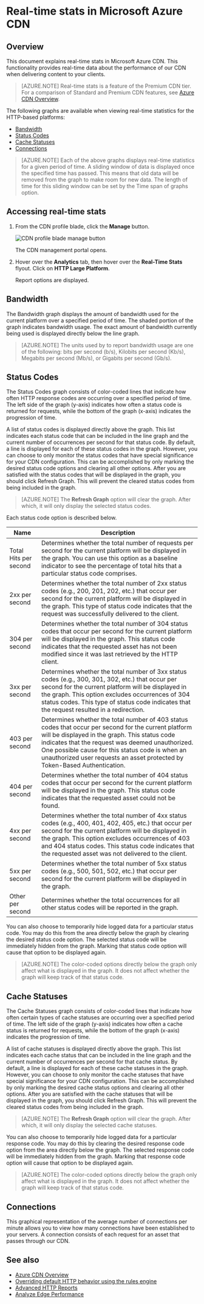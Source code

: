 <properties 
	pageTitle="CDN - Real-Time-Stats" 
	description="Real-time stats in Microsoft Azure CDN. Real-Time Statistics provides real-time data about the performance of our CDN when delivering content to your clients." 
	services="cdn" 
	documentationCenter=".NET" 
	authors="camsoper" 
	manager="dwrede" 
	editor=""/>

<tags 
	ms.service="cdn" 
	ms.workload="tbd" 
	ms.tgt_pltfrm="na" 
	ms.devlang="na" 
	ms.topic="article" 
	ms.date="12/02/2015" 
	ms.author="casoper"/>

# Real-time stats in Microsoft Azure CDN

## Overview

This document explains real-time stats in Microsoft Azure CDN. This functionality provides real-time data about the performance of our CDN when delivering content to your clients. 

> [AZURE.NOTE] Real-time stats is a feature of the Premium CDN tier.  For a comparison of Standard and Premium CDN features, see [Azure CDN Overview](cdn-overview.md).

The following graphs are available when viewing real-time statistics for the HTTP-based platforms:

* [Bandwidth](#Bandwidth)
* [Status Codes](#Status-Codes)
* [Cache Statuses](#Cache-Statuses)
* [Connections](#Connections)

> [AZURE.NOTE] Each of the above graphs displays real-time statistics for a given period of time. A sliding window of data is displayed once the specified time has passed. This means that old data will be removed from the graph to make room for new data. The length of time for this sliding window can be set by the Time span of graphs option.
 
## Accessing real-time stats

1. From the CDN profile blade, click the **Manage** button.

	![CDN profile blade manage button](./media/cdn-real-time-stats/cdn-manage-btn.png)
	
	The CDN management portal opens.
	
2. Hover over the **Analytics** tab, then hover over the **Real-Time Stats** flyout.  Click on **HTTP Large Platform**.
	
	Report options are displayed.

## Bandwidth

The Bandwidth graph displays the amount of bandwidth used for the current platform over a specified period of time. The shaded portion of the graph indicates bandwidth usage. The exact amount of bandwidth currently being used is displayed directly below the line graph.

> [AZURE.NOTE] The units used by to report bandwidth usage are one of the following: bits per second (b/s), Kilobits per second (Kb/s), Megabits per second (Mb/s), or Gigabits per second (Gb/s).

## Status Codes

The Status Codes graph consists of color-coded lines that indicate how often HTTP response codes are occurring over a specified period of time. The left side of the graph (y-axis) indicates how often a status code is returned for requests, while the bottom of the graph (x-axis) indicates the progression of time.

A list of status codes is displayed directly above the graph. This list indicates each status code that can be included in the line graph and the current number of occurrences per second for that status code. By default, a line is displayed for each of these status codes in the graph. However, you can choose to only monitor the status codes that have special significance for your CDN configuration. This can be accomplished by only marking the desired status code options and clearing all other options. After you are satisfied with the status codes that will be displayed in the graph, you should click Refresh Graph. This will prevent the cleared status codes from being included in the graph.

> [AZURE.NOTE] The **Refresh Graph** option will clear the graph. After which, it will only display the selected status codes.

Each status code option is described below.

Name | Description
-----|------------
Total Hits per second | Determines whether the total number of requests per second for the current platform will be displayed in the graph. You can use this option as a baseline indicator to see the percentage of total hits that a particular status code comprises.
2xx per second | Determines whether the total number of 2xx status codes (e.g., 200, 201, 202, etc.) that occur per second for the current platform will be displayed in the graph. This type of status code indicates that the request was successfully delivered to the client.
304 per second | Determines whether the total number of 304 status codes that occur per second for the current platform will be displayed in the graph. This status code indicates that the requested asset has not been modified since it was last retrieved by the HTTP client.
3xx per second | Determines whether the total number of 3xx status codes (e.g., 300, 301, 302, etc.) that occur per second for the current platform will be displayed in the graph. This option excludes occurrences of 304 status codes. This type of status code indicates that the request resulted in a redirection.
403 per second | Determines whether the total number of 403 status codes that occur per second for the current platform will be displayed in the graph. This status code indicates that the request was deemed unauthorized. One possible cause for this status code is when an unauthorized user requests an asset protected by Token-Based Authentication.
404 per second | Determines whether the total number of 404 status codes that occur per second for the current platform will be displayed in the graph. This status code indicates that the requested asset could not be found.
4xx per second | Determines whether the total number of 4xx status codes (e.g., 400, 401, 402, 405, etc.) that occur per second for the current platform will be displayed in the graph. This option excludes occurrences of 403 and 404 status codes. This status code indicates that the requested asset was not delivered to the client.
5xx per second | Determines whether the total number of 5xx status codes (e.g., 500, 501, 502, etc.) that occur per second for the current platform will be displayed in the graph.
Other per second | Determines whether the total occurrences for all other status codes will be reported in the graph.

You can also choose to temporarily hide logged data for a particular status code. You may do this from the area directly below the graph by clearing the desired status code option. The selected status code will be immediately hidden from the graph. Marking that status code option will cause that option to be displayed again.

> [AZURE.NOTE] The color-coded options directly below the graph only affect what is displayed in the graph. It does not affect whether the graph will keep track of that status code.

## Cache Statuses

The Cache Statuses graph consists of color-coded lines that indicate how often certain types of cache statuses are occurring over a specified period of time. The left side of the graph (y-axis) indicates how often a cache status is returned for requests, while the bottom of the graph (x-axis) indicates the progression of time.

A list of cache statuses is displayed directly above the graph. This list indicates each cache status that can be included in the line graph and the current number of occurrences per second for that cache status. By default, a line is displayed for each of these cache statuses in the graph. However, you can choose to only monitor the cache statuses that have special significance for your CDN configuration. This can be accomplished by only marking the desired cache status options and clearing all other options. After you are satisfied with the cache statuses that will be displayed in the graph, you should click Refresh Graph. This will prevent the cleared status codes from being included in the graph.

> [AZURE.NOTE] The **Refresh Graph** option will clear the graph. After which, it will only display the selected cache statuses.

You can also choose to temporarily hide logged data for a particular response code. You may do this by clearing the desired response code option from the area directly below the graph. The selected response code will be immediately hidden from the graph. Marking that response code option will cause that option to be displayed again.

> [AZURE.NOTE] The color-coded options directly below the graph only affect what is displayed in the graph. It does not affect whether the graph will keep track of that status code.

## Connections

This graphical representation of the average number of connections per minute allows you to view how many connections have been established to your servers. A connection consists of each request for an asset that passes through our CDN.

## See also
* [Azure CDN Overview](cdn-overview.md)
* [Overriding default HTTP behavior using the rules engine](cdn-rules-engine.md)
* [Advanced HTTP Reports](cdn-advanced-http-reports.md)
* [Analyze Edge Performance](cdn-edge-performance.md)